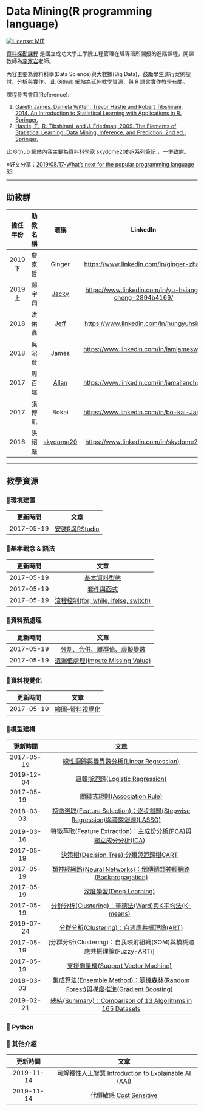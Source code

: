 
# Data Mining(R programming language)

[![License: MIT](https://img.shields.io/badge/License-MIT-blue.svg)](https://opensource.org/licenses/MIT)


[資料探勘課程](http://course-query.acad.ncku.edu.tw/crm/course_map/course.php?dept=N0&cono=N061700) 是國立成功大學工學院工程管理在職專班所開授的進階課程，開課教師為[李家岩](http://polab.imis.ncku.edu.tw/Bio.html)老師。

內容主要為資料科學(Data Science)與大數據(Big Data)，鼓勵學生進行案例探討、分析與實作。 此 Github 網站為延伸教學資源，與 R 語言實作教學有關。

課程參考書目(Reference):
1. [Gareth James, Daniela Witten, Trevor Hastie and Robert Tibshirani, 2014. An Introduction to Statistical Learning with Applications in R. Springer.](http://www-bcf.usc.edu/~gareth/ISL/)
2. [Hastie, T., R. Tibshirani, and J. Friedman, 2009. The Elements of Statistical Learning: Data Mining, Inference, and Prediction. 2nd ed., Springer.](https://web.stanford.edu/~hastie/ElemStatLearn/)


此 Github 網站內容主要為資料科學家 [skydome20的R系列筆記](https://github.com/skydome20/R-Notes) ，一併致謝。

※好文分享：[2019/08/17-What’s next for the popular programming language R?](https://qz.com/1661487/hadley-wickham-on-the-future-of-r-python-and-the-tidyverse/)

--------------------------------------------------------------------------------------------------------------------------------

## **助教群**    
 
[1]: http://rpubs.com/skydome20/Table
[2]: http://rpubs.com/allan811118/R_programming_00
[3]: http://rpubs.com/james_datacatcher
[4]: http://rpubs.com/jeff_datascience/DS_Notebook
[5]: https://rpubs.com/JackyCheng/AdaptiveResonanceTheory


| 擔任年份    |  助教名稱    |    暱稱          |         LinkedIn                          | E-mail                |
|:----------:| :----------:|:---------------:|:------------------------------------------: |:-------------------:|
| 2019下     | 詹京哲       | Ginger          | https://www.linkedin.com/in/ginger-zhan    | bmw2142@gmail.com      |
| 2019上       | 鄭宇翔       | [Jacky][5]      | https://www.linkedin.com/in/yu-hsiang-cheng-2894b4169/    | zxcv9100207@gmail.com |
| 2018       | 洪佑鑫       | [Jeff][4]       | https://www.linkedin.com/in/hungyuhsin/    | s903941@yahoo.com.tw   |
| 2018       | 吳昭賢       | [James][3]      | https://www.linkedin.com/in/iamjameswu/    | new393988911@gmail.com |
| 2017       | 周百建       | [Allan][2]      | https://www.linkedin.com/in/iamallanchou   |    |
| 2017       | 張博凱       | Bokai           | https://www.linkedin.com/in/bo-kai-Jang    |    |
| 2016       | 洪紹嚴       | [skydome20][1]  | https://www.linkedin.com/in/skydome20      |    |




--------------------------------------------------------------------------------------------------------------------------------
  
  
## **教學資源**

### **:triangular_flag_on_post:環境建置**    
   
|  更新時間       |                      文章                                                                               |
|  :-----------:  | :-----------------------------------------------------------------------------------------------------: |
|  2017-05-19     | [安裝R與RStudio](https://rpubs.com/skydome20/R1-R_and_RStudio)   | 




### **:triangular_flag_on_post:基本觀念 & 語法**   

|  更新時間       |                      文章                                                                                             |
| :-----------:   |:-----------------------------------------------------------------------------------------------------:                |
|  2017-05-19     | [基本資料型態](https://rpubs.com/skydome20/R-Note2-dataType)                       | 
|  2017-05-19     | [套件與函式](https://rpubs.com/skydome20/R-Note3-function_and_package)                             | 
|  2017-05-19     | [流程控制(for, while, ifelse, switch)](http://rpubs.com/skydome20/R-Note11-Control_Flow)       | 


   
### **:triangular_flag_on_post:資料預處理**   
   
|  更新時間       |                      文章                                                                                                                        |
| :-----------: | :-----------------------------------------------------------------------------------------------------:                                            |
|  2017-05-19     | [分割、合併、離群值、虛擬變數](https://po-lab.github.io/Data-Mining/Source-File/分割、合併、離群值、虛擬變數/分割、合併、離群值、虛擬變數.html)  | 
|  2017-05-19     | [遺漏值處理(Impute Missing Value)](http://www.rpubs.com/skydome20/R-Note10-Missing_Value)                                  | 


   
### **:triangular_flag_on_post:資料視覺化**  

|  更新時間       |                      文章                                                                                      |
|  :-----------: | :-----------------------------------------------------------------------------------------------------:         |
|  2017-05-19     | [繪圖–資料視覺化](http://rpubs.com/skydome20/R-Note4-Plotting_System)       |




   
### **:triangular_flag_on_post:模型建構**  
   
   

|  更新時間        |                      文章                                                                               |
| :-----------:   | :-----------------------------------------------------------------------------------------------------:|
|  2017-05-19     | [線性迴歸與變異數分析(Linear Regression)](http://rpubs.com/skydome20/R-Note5-First_Practice)  |
|  2019-12-04     | [邏輯斯迴歸(Logistic Regression)](https://rpubs.com/ginger_zhan/logistic_regression)  |
|  2017-05-19     | [關聯式規則(Association Rule)](http://www.rpubs.com/skydome20/R-Note6-Apriori-DecisionTree)  | 
|  2018-03-03     | [特徵選取(Feature Selection)：逐步迴歸(Stepwise Regression)與套索迴歸(LASSO)](http://rpubs.com/skydome20/R-Note18-Subsets_Shrinkage_Methods)        | 
|  2019-03-16     | 特徵萃取(Feature Extraction)：[主成份分析(PCA)](http://rpubs.com/skydome20/R-Note7-PCA)與[獨立成分分析(ICA)](http://rpubs.com/skydome20/R-Note17-ICA)   | 
|  2017-05-19     | [決策樹(Decision Tree):分類與迴歸樹CART](http://www.rpubs.com/skydome20/R-Note6-Apriori-DecisionTree)   | 
|  2017-05-19     | [類神經網路(Neural Networks)：倒傳遞類神經網路(Backpropagation)](http://rpubs.com/skydome20/R-Note8-ANN)  | 
|  2017-05-19     | [深度學習(Deep Learning)](http://rpubs.com/skydome20/R-Note12-DigitRecognizer-Kaggle)    | 
|  2017-05-19     | [分群分析(Clustering)：華德法(Ward)與K平均法(K-means)](http://www.rpubs.com/skydome20/R-Note9-Clustering)   | 
|  2019-07-24     | [分群分析(Clustering)：自適應共振理論(ART)](https://rpubs.com/JackyCheng/AdaptiveResonanceTheory)   | 
|  2017-05-19     | [分群分析(Clustering)：自我映射組織(SOM)與模糊適應共振理論(Fuzzy-ART)]   | 
|  2017-05-19     | [支援向量機(Support Vector Machine)](http://rpubs.com/skydome20/R-Note14-SVM-SVR)   |
|  2018-03-03     | [集成算法(Ensemble Method)：隨機森林(Random Forest)與梯度推進(Gradient Boosting)](http://rpubs.com/skydome20/R-Note16-Ensemble_Learning)   |
|  2019-02-21     | [總結(Summary)：Comparison of 13 Algorithms in 165 Datasets](https://machinelearningmastery.com/start-with-gradient-boosting/)   |


### **:pushpin: Python**
### **:triangular_flag_on_post: 其他介紹**
|  更新時間       |                      文章                                                                                                      |
| :-----------:  | :-----------------------------------------------------------------------------------------------------:                        |
|  2019-11-14     | [可解釋性人工智慧 Introduction to Explainable AI (XAI)](https://github.com/ITingHung/Introduction-to-Explainable-AI) |
|  2019-11-14     | [代價敏感 Cost Sensitive](https://github.com/wutsungyu/Cost-Sensitive)
